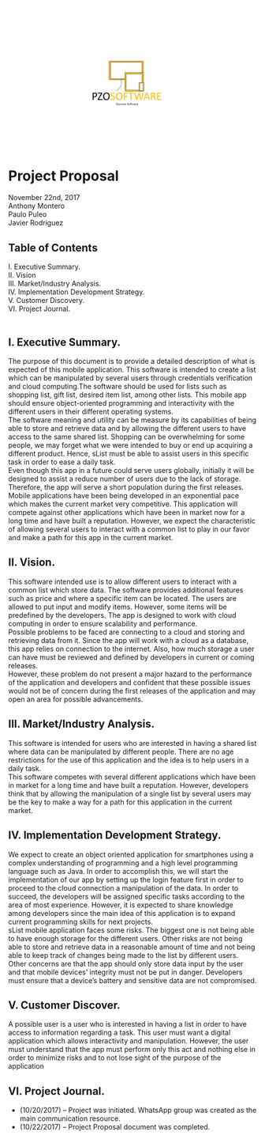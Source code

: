 ![LOGO](https://github.com/Javierod/PZOsoftware/blob/master/PZOsoftware%20-%20Logo.jpg "Company Logo")
# Project Proposal
November 22nd, 2017<br>
Anthony Montero<br>
Paulo Puleo<br>
Javier Rodriguez<br>

## Table of Contents
  I. Executive Summary.<br>
  II. Vision<br>
  III. Market/Industry Analysis.<br>
  IV. Implementation Development Strategy.<br>
  V. Customer Discovery.<br>
  VI. Project Journal.<br>
 
## I. Executive Summary.
  The purpose of this document is to provide a detailed description of what is expected of this mobile application. This software is intended to create a list which can be manipulated by several users through credentials verification and cloud computing.The software should be used for lists such as shopping list, gift list, desired item list, among other lists. This mobile app should ensure object-oriented programming and interactivity with the different users in their different operating systems.<br>
  The software meaning and utility can be measure by its capabilities of being able to store and retrieve data and by allowing the different users to have access to the same shared list. Shopping can be overwhelming for some people, we may forget what we were intended to buy or end up acquiring a different product. Hence, sList must be able to assist users in this specific task in order to ease a daily task.<br>
  Even though this app in a future could serve users globally, initially it will be designed to assist a reduce number of users due to the lack of storage. Therefore, the app will serve a short population during the first releases.
Mobile applications have been being developed in an exponential pace which makes the current market very competitive. This application will compete against other applications which have been in market now for a long time and have built a reputation. However, we expect the characteristic of allowing several users to interact with a common list to play in our favor and make a path for this app in the current market.
## II. Vision.
  This software intended use is to allow different users to interact with a common list which store data. The software provides additional features such as price and where a specific item can be located. The users are allowed to put input and modify items. However, some items will be predefined by the developers. The app is designed to work with cloud computing in order to ensure scalability and performance.<br>
  Possible problems to be faced are connecting to a cloud and storing and retrieving data from it. Since the app will work with a cloud as a database, this app relies on connection to the internet. Also, how much storage a user can have must be reviewed and defined by developers in current or coming releases.<br>
  However, these problem do not present a major hazard to the performance of the application and developers and confident that these possible issues would not be of concern during the first releases of the application and may open an area for possible advancements.
## III. Market/Industry Analysis.
  This software is intended for users who are interested in having a shared list where data can be manipulated by different people. There are no age restrictions for the use of this application and the idea is to help users in a daily task. <br>
  This software competes with several different applications which have been in market for a long time and have built a reputation. However, developers think that by allowing the manipulation of a single list by several users may be the key to make a way for a path for this application in the current market.<br> 
## IV. Implementation Development Strategy.
  We expect to create an object oriented application for smartphones using a complex understanding of programming and a high level programming language such as Java. In order to accomplish this, we will start the implementation of our app by setting up the login feature first in order to proceed to the cloud connection a manipulation of the data. In order to succeed, the developers will be assigned specific tasks according to the area of most experience. However, it is expected to share knowledge among developers since the main idea of this application is to expand current programming skills for next projects.<br>
  sList mobile application faces some risks. The biggest one is not being able to have enough storage for the different users. Other risks are not being able to store and retrieve data in a reasonable amount of time and not being able to keep track of changes being made to the list by different users.<br> 
  Other concerns are that the app should only store data input by the user and that mobile devices’ integrity must not be put in danger. Developers must ensure that a device’s battery and sensitive data are not compromised. <br>
## V. Customer Discover.
  A possible user is a user who is interested in having a list in order to have access to information regarding a task. This user must want a digital application which allows interactivity and manipulation. However, the user must understand that the app must perform only this act and nothing else in order to minimize risks and to not lose sight of the purpose of the application
## VI. Project Journal.
  - (10/20/2017) – Project was initiated. WhatsApp group was created as the main communication resource. 
  - (10/22/2017) – Project Proposal document was completed.
